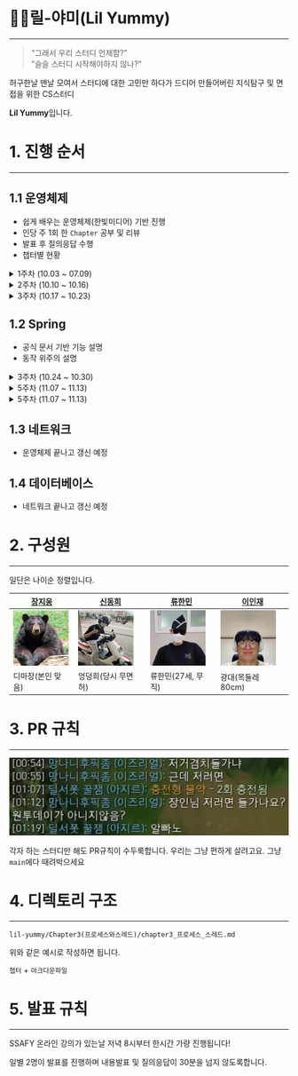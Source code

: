 # 🤟🏿릴-야미(Lil Yummy)

---

> “그래서 우리 스터디 언제함?” <br>
> ”슬슬 스터디 시작해야하지 않나?”

허구한날 맨날 모여서 스터디에 대한 고민만 하다가 드디어 만들어버린
지식탐구 및 면접을 위한 CS스터디

**Lil Yummy**입니다.

# 1. 진행 순서

---

## 1.1 운영체제

-   쉽게 배우는 운영체제(한빛미디어) 기반 진행
-   인당 주 1회 한 `Chapter` 공부 및 리뷰
-   발표 후 질의응답 수행
-   챕터별 현황

<details>
    <summary>1주차 (10.03 ~ 07.09)</summary>

| 22.10.04 | 22.10.04 | 22.10.06 | 22.10.06 |
| :------: | :------: | :------: | :------: |
| Chapter 3  프로세스와 스레드 | Chapter 5 프로세스 동기화 | Chapter 4  CPU 스케쥴링 | Chapter 6 교착 상태 |
| 신동희 | 이인재 | 장지웅 | 류한민 |
    
</details>

<details>
    <summary>2주차 (10.10 ~ 10.16)</summary>

| 22.10.11 | 22.10.11 | 22.10.13 | 22.10.13 |
| :------: | :------: | :------: | :------: |
| Chapter 7  물리 메모리 관리 | Chapter 8 가상 메모리 기초 | Chapter 9  가상 메모리 관리 | Chapter 10 입출력 장치와 저장장치 |
| 신동희 | 이인재 | 장지웅 | 류한민 |
    
</details>

<details>
    <summary>3주차 (10.17 ~ 10.23)</summary>

| 22.10.20 | 22.10.20 | 
| :------: | :------: | 
| Chapter 11  파일 시스템 | Dispatcher Servlet | 
| 이인재 | 류한민 | 
    
</details>

## 1.2 Spring

- 공식 문서 기반 기능 설명
- 동작 위주의 설명

<details>
    <summary>3주차 (10.24 ~ 10.30)</summary>

| 22.10.28 | 22.10.28 | 22.10.28 | 22.10.28 |
| :------: | :------: | :------: | :------: |
| Spring file | Spring interceptor | Spring AOP | Spring Servlet |
| 신동희 | 이인재 | 장지웅 | 류한민 |
    
</details>

<details>
    <summary>5주차 (11.07 ~ 11.13)</summary>

| 22.11.07 | 22.11.07 | 22.11.07 | 22.11.07 |
| :------: | :------: | :------: | :------: |
|  | Pattern | Annotation | Thread |
| 신동희 | 이인재 | 장지웅 | 류한민 |
    
</details>

<details>
    <summary>5주차 (11.07 ~ 11.13)</summary>

| 22.11.12 | 22.11.12 | 22.11.12 | 22.11.12 |
| :------: | :------: | :------: | :------: |
| JAVA GC | JAVA Pattern | JAVA Annotation | JAVA Thread |
| 신동희 | 이인재 | 장지웅 | 류한민 |
    
</details>

## 1.3 네트워크

-   운영체제 끝나고 갱신 예정

## 1.4 데이터베이스

-   네트워크 끝나고 갱신 예정

# 2. 구성원

---

일단은 나이순 정렬입니다.

| <a href="https://github.com/zlzlelzl">장지웅</a>                              | <a href="https://github.com/easydong02">신동희</a> | <a href="https://github.com/ryuhm48">류한민</a> | <a href="https://github.com/ingkoon">이인재</a> |
| ----------------------------------------------------------------------------- | -------------------------------------------------- | ----------------------------------------------- | ----------------------------------------------- |
| <a href="https://github.com/zlzlelzl"><img src="img/bear.png" width=100/></a> | <a href="https://github.com/easydong02"> <img src="img/dong.jpg" width=100 height = 100/></a>| <a href="https://github.com/ryuhm48"><img src="img/hanmin.jpg" width=100 height = 100/></a> | <a href="https://github.com/ingkoon"><img src="img/injae.jpg" width=100 height = 100/></a> |
|   디마장(본인 맞음)   |   엉덩희(당시 무면허)   |   류한민(27세, 무직)   |   광대(목둘레 80cm)   |



# 3. PR 규칙

---

<img src="./img/apn.png">

각자 하는 스터디만 해도 PR규칙이 수두룩합니다.
우리는 그냥 편하게 살려고요.
그냥 `main`에다 때려박으세요

# 4. 디렉토리 구조

---

`lil-yummy/Chapter3(프로세스와스레드)/chapter3_프로세스_스레드.md`

위와 같은 예시로 작성하면 됩니다.

`챕터` + `마크다운파일`

# 5. 발표 규칙

---

SSAFY 온라인 강의가 있는날 저녁 8시부터 한시간 가량 진행됩니다!

일별 2명이 발표를 진행하며 내용발표 및 질의응답이 30분을 넘지 않도록합니다.

